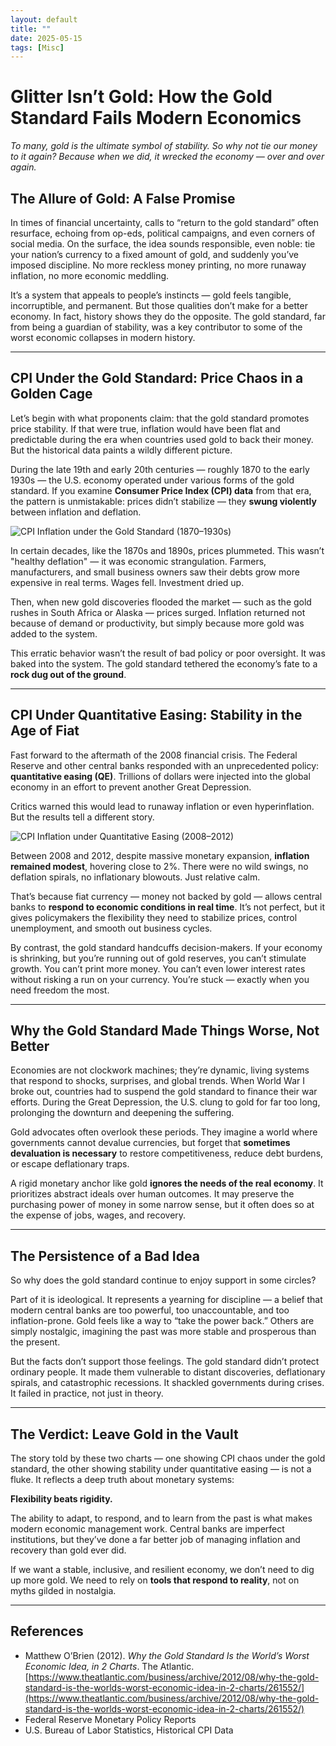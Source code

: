 ```yaml
---
layout: default
title: ""
date: 2025-05-15
tags: [Misc]
---
```



# Glitter Isn’t Gold: How the Gold Standard Fails Modern Economics

*To many, gold is the ultimate symbol of stability. So why not tie our money to it again? Because when we did, it wrecked the economy — over and over again.*

## The Allure of Gold: A False Promise

In times of financial uncertainty, calls to “return to the gold standard” often resurface, echoing from op-eds, political campaigns, and even corners of social media. On the surface, the idea sounds responsible, even noble: tie your nation’s currency to a fixed amount of gold, and suddenly you’ve imposed discipline. No more reckless money printing, no more runaway inflation, no more economic meddling.

<!--more-->

It’s a system that appeals to people’s instincts — gold feels tangible, incorruptible, and permanent. But those qualities don’t make for a better economy. In fact, history shows they do the opposite. The gold standard, far from being a guardian of stability, was a key contributor to some of the worst economic collapses in modern history.

---

## CPI Under the Gold Standard: Price Chaos in a Golden Cage

Let’s begin with what proponents claim: that the gold standard promotes price stability. If that were true, inflation would have been flat and predictable during the era when countries used gold to back their money. But the historical data paints a wildly different picture.

During the late 19th and early 20th centuries — roughly 1870 to the early 1930s — the U.S. economy operated under various forms of the gold standard. If you examine **Consumer Price Index (CPI) data** from that era, the pattern is unmistakable: prices didn’t stabilize — they **swung violently** between inflation and deflation.

![CPI Inflation under the Gold Standard (1870–1930s)](https://cdn.theatlantic.com/media/mt/business/NewGoldCPI.png)

In certain decades, like the 1870s and 1890s, prices plummeted. This wasn’t "healthy deflation" — it was economic strangulation. Farmers, manufacturers, and small business owners saw their debts grow more expensive in real terms. Wages fell. Investment dried up.

Then, when new gold discoveries flooded the market — such as the gold rushes in South Africa or Alaska — prices surged. Inflation returned not because of demand or productivity, but simply because more gold was added to the system.

This erratic behavior wasn’t the result of bad policy or poor oversight. It was baked into the system. The gold standard tethered the economy’s fate to a **rock dug out of the ground**.

---

## CPI Under Quantitative Easing: Stability in the Age of Fiat

Fast forward to the aftermath of the 2008 financial crisis. The Federal Reserve and other central banks responded with an unprecedented policy: **quantitative easing (QE)**. Trillions of dollars were injected into the global economy in an effort to prevent another Great Depression.

Critics warned this would lead to runaway inflation or even hyperinflation. But the results tell a different story.

![CPI Inflation under Quantitative Easing (2008–2012)](https://cdn.theatlantic.com/media/mt/business/CPIQE.png)

Between 2008 and 2012, despite massive monetary expansion, **inflation remained modest**, hovering close to 2%. There were no wild swings, no deflation spirals, no inflationary blowouts. Just relative calm. 

That’s because fiat currency — money not backed by gold — allows central banks to **respond to economic conditions in real time**. It’s not perfect, but it gives policymakers the flexibility they need to stabilize prices, control unemployment, and smooth out business cycles.

By contrast, the gold standard handcuffs decision-makers. If your economy is shrinking, but you’re running out of gold reserves, you can’t stimulate growth. You can’t print more money. You can’t even lower interest rates without risking a run on your currency. You’re stuck — exactly when you need freedom the most.

---

## Why the Gold Standard Made Things Worse, Not Better

Economies are not clockwork machines; they’re dynamic, living systems that respond to shocks, surprises, and global trends. When World War I broke out, countries had to suspend the gold standard to finance their war efforts. During the Great Depression, the U.S. clung to gold for far too long, prolonging the downturn and deepening the suffering.

Gold advocates often overlook these periods. They imagine a world where governments cannot devalue currencies, but forget that **sometimes devaluation is necessary** to restore competitiveness, reduce debt burdens, or escape deflationary traps.

A rigid monetary anchor like gold **ignores the needs of the real economy**. It prioritizes abstract ideals over human outcomes. It may preserve the purchasing power of money in some narrow sense, but it often does so at the expense of jobs, wages, and recovery.

---

## The Persistence of a Bad Idea

So why does the gold standard continue to enjoy support in some circles?

Part of it is ideological. It represents a yearning for discipline — a belief that modern central banks are too powerful, too unaccountable, and too inflation-prone. Gold feels like a way to “take the power back.” Others are simply nostalgic, imagining the past was more stable and prosperous than the present.

But the facts don’t support those feelings. The gold standard didn’t protect ordinary people. It made them vulnerable to distant discoveries, deflationary spirals, and catastrophic recessions. It shackled governments during crises. It failed in practice, not just in theory.

---

## The Verdict: Leave Gold in the Vault

The story told by these two charts — one showing CPI chaos under the gold standard, the other showing stability under quantitative easing — is not a fluke. It reflects a deep truth about monetary systems:

**Flexibility beats rigidity.**

The ability to adapt, to respond, and to learn from the past is what makes modern economic management work. Central banks are imperfect institutions, but they’ve done a far better job of managing inflation and recovery than gold ever did.

If we want a stable, inclusive, and resilient economy, we don’t need to dig up more gold. We need to rely on **tools that respond to reality**, not on myths gilded in nostalgia.

---

## References

- Matthew O’Brien (2012). *Why the Gold Standard Is the World’s Worst Economic Idea, in 2 Charts*. The Atlantic.  
  [https://www.theatlantic.com/business/archive/2012/08/why-the-gold-standard-is-the-worlds-worst-economic-idea-in-2-charts/261552/](https://www.theatlantic.com/business/archive/2012/08/why-the-gold-standard-is-the-worlds-worst-economic-idea-in-2-charts/261552/)
- Federal Reserve Monetary Policy Reports  
- U.S. Bureau of Labor Statistics, Historical CPI Data
